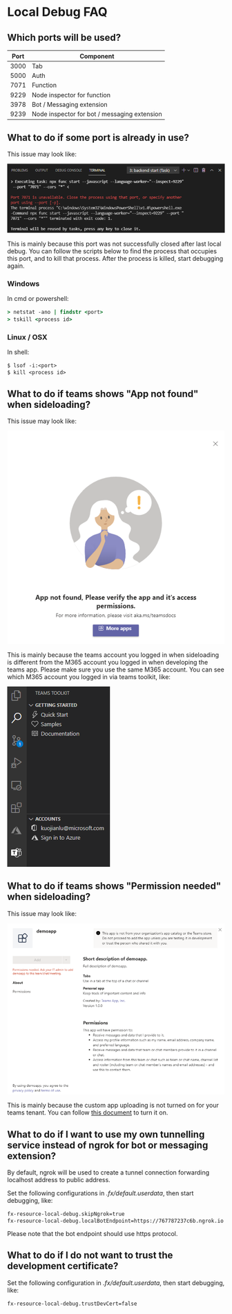# Local Debug FAQ

## Which ports will be used?
| Port | Component |
| --- | --- |
| 3000 | Tab |
| 5000 | Auth |
| 7071 | Function |
| 9229 | Node inspector for function |
| 3978 | Bot / Messaging extension |
| 9239 | Node inspector for bot / messaging extension |

## What to do if some port is already in use?
This issue may look like:

![Port Already In Use](../images/fx-core/localdebug/port-already-in-use.png)

This is mainly because this port was not successfully closed after last local debug. You can follow the scripts below to find the process that occupies this port, and to kill that process. After the process is killed, start debugging again.

### Windows
In cmd or powershell:
```cmd
> netstat -ano | findstr <port>
> tskill <process id>
```

### Linux / OSX
In shell:
```shell
$ lsof -i:<port>
$ kill <process id>
```

## What to do if teams shows "App not found" when sideloading?
This issue may look like:

![App Not Found](../imaages/../images/fx-core/localdebug/app-not-found.png)

This is mainly because the teams account you logged in when sideloading is different from the M365 account you logged in when developing the teams app. Please make sure you use the same M365 account. You can see which M365 account you logged in via teams toolkit, like:

![Teams Toolkit M365 Account](../images/fx-core/localdebug/m365-account.png)

## What to do if teams shows "Permission needed" when sideloading?
This issue may look like:

![Permission Needed](../images/fx-core/localdebug/permission-needed.png)

This is mainly because the custom app uploading is not turned on for your teams tenant. You can follow [this document](https://docs.microsoft.com/en-us/microsoftteams/platform/concepts/build-and-test/prepare-your-o365-tenant#enable-custom-teams-apps-and-turn-on-custom-app-uploading) to turn it on.

## What to do if I want to use my own tunnelling service instead of ngrok for bot or messaging extension?
By default, ngrok will be used to create a tunnel connection forwarding localhost address to public address.

Set the following configurations in *.fx/default.userdata*, then start debugging, like:
```
fx-resource-local-debug.skipNgrok=true
fx-resource-local-debug.localBotEndpoint=https://767787237c6b.ngrok.io
```
Please note that the bot endpoint should use https protocol.

## What to do if I do not want to trust the development certificate?
Set the following configuration in *.fx/default.userdata*, then start debugging, like:
```
fx-resource-local-debug.trustDevCert=false
```
